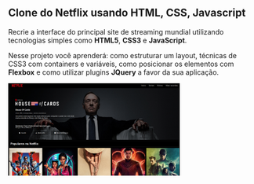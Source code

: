 ## Clone do Netflix  usando **HTML**, **CSS**, **Javascript**

  
  

Recrie a interface do principal site de streaming mundial utilizando tecnologias simples como **HTML5**, **CSS3** e **JavaScript**. 

Nesse projeto você aprenderá: como estruturar um layout, técnicas de CSS3 com containers e variáveis, como posicionar os elementos com **Flexbox** e como utilizar plugins **JQuery** a favor da sua aplicação.

<p>
  <img src="./preview/preview.png" width="350" title="hover text">
</p>